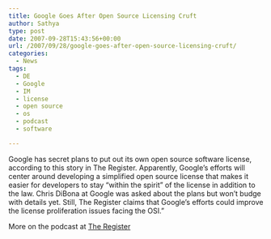 ```yaml
---
title: Google Goes After Open Source Licensing Cruft
author: Sathya
type: post
date: 2007-09-28T15:43:56+00:00
url: /2007/09/28/google-goes-after-open-source-licensing-cruft/
categories:
  - News
tags:
  - DE
  - Google
  - IM
  - license
  - open source
  - os
  - podcast
  - software

---
```

Google has secret plans to put out its own open source software license, according to this story in The Register. Apparently, Google&#8217;s efforts will center around developing a simplified open source license that makes it easier for developers to stay &#8220;within the spirit&#8221; of the license in addition to the law. Chris DiBona at Google was asked about the plans but won&#8217;t budge with details yet. Still, The Register claims that Google&#8217;s efforts could improve the license proliferation issues facing the OSI.&#8221;
  
More on the podcast at [The Register][1]

 [1]: http://www.theregister.co.uk/2007/09/27/open_season_episode_3/